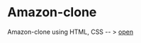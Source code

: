 # Amazon-clone
Amazon-clone using HTML, CSS -- >  <a href="https://amazonmini-clone.netlify.app/](https://6572c7e540c3bb52989508c0--poetic-dieffenbachia-60343c.netlify.app/)https://6572c7e540c3bb52989508c0--poetic-dieffenbachia-60343c.netlify.app/">open</a>
